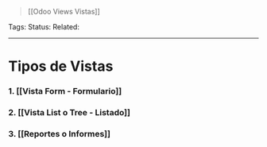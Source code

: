 > [[Odoo Views Vistas]]

Tags: 
Status: 
Related: 

___

# Tipos de Vistas

### 1. [[Vista Form - Formulario]]
### 2. [[Vista List o Tree - Listado]]
### 3. [[Reportes o Informes]]
